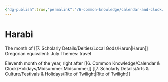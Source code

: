 ```yaml
---
{"dg-publish":true,"permalink":"/6-common-knowledge/calendar-and-clock/months/harabi/","noteIcon":""}
---
```


# Harabi

The month of [[7. Scholarly Details/Deities/Local Gods/Harun\|Harun]] 
Gregorian equivalent: July
Themes: travel

Eleventh month of the year, right after [[6. Common Knowledge/Calendar & Clock/Holidays/Midsummer\|Midsummer]] 
[[7. Scholarly Details/Arts & Culture/Festivals & Holidays/Rite of Twilight\|Rite of Twilight]] 